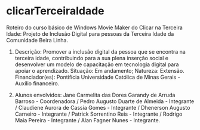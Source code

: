 # clicarTerceiraIdade
Roteiro do curso básico de Windows Movie Maker do Clicar na Terceira Idade: Projeto de Inclusão Digital para pessoas da Terceira Idade da Comunidade Beira Linha.

1. Descrição: Promover a inclusão digital da pessoa que se encontra na terceira idade, contribuindo para a sua plena inserção social e desenvolver um modelo de capacitação em tecnologia digital para apoiar o aprendizado. 
Situação: Em andamento; Natureza: Extensão. 
Financiador(es): Pontifícia Universidade Católica de Minas Gerais - Auxílio financeiro.

2. Alunos envolvidos: Jane Carmelita das Dores Garandy de Arruda Barroso - Coordenadora / Pedro Augusto Duarte de Almeida - Integrante / Claudiene Aurora de Cassia Gomes - Integrante / Dhenerson Augusto Carneiro - Integrante / Patrick Sorrentino Reis - Integrante / Rodrigo Maia Pereira - Integrante / Alan Fagner Nunes - Integrante.
